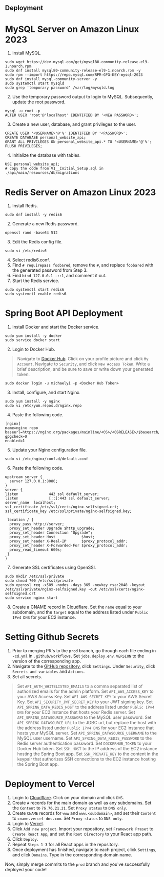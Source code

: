 ## Deployment

# MySQL Server on Amazon Linux 2023

1. Install MySQL.

```shell
sudo wget https://dev.mysql.com/get/mysql80-community-release-el9-1.noarch.rpm 
sudo dnf install mysql80-community-release-el9-1.noarch.rpm -y
sudo rpm --import https://repo.mysql.com/RPM-GPG-KEY-mysql-2023
sudo dnf install mysql-community-server -y
sudo systemctl start mysqld
sudo grep 'temporary password' /var/log/mysqld.log
```

2. Use the temporary password output to login to MySQL. Subsequently, update the root password.

```shell
mysql -u root -p
ALTER USER 'root'@'localhost' IDENTIFIED BY '<NEW PASSWORD>'; 
```

3. Create a new user, database, and grant privileges to the user.

```shell
CREATE USER '<USERNAME>'@'%' IDENTIFIED BY '<PASSWORD>';
CREATE DATABASE personal_website_api;
GRANT ALL PRIVILEGES ON personal_website_api.* TO '<USERNAME>'@'%';
FLUSH PRIVILEGES;
```

4. Initialize the database with tables.

```shell
USE personal_website_api;
# copy the code from V1__Initial_Setup.sql in ./api/main/resources/db/migrations
```

# Redis Server on Amazon Linux 2023

1. Install Redis.

```shell
sudo dnf install -y redis6
```

2. Generate a new Redis password.

```shell
openssl rand -base64 512
```

3. Edit the Redis config file.

```shell
sudo vi /etc/redis6
```

4. Select redis6.conf.
5. Find `# requirepass foobared`, remove the `#`, and replace `foobared` with the generated password from Step 3.
6. Find `bind 127.0.0.1 -::1`, and comment it out.
7. Start the Redis service.

```shell
sudo systemctl start redis6
sudo systemctl enable redis6
```

# Spring Boot API Deployment 

1. Install Docker and start the Docker service.
```shell
sudo yum install -y docker
sudo service docker start
```

2. Login to Docker Hub.

> Navigate to [Docker Hub](https://hub.docker.com/).
> Click on your profile picture and click `My Account`.
> Navigate to `Security`, and click `New Access Token`.
> Write a brief description, and be sure to save or write down your generated token.

```shell
sudo docker login -u michaelyi -p <Docker Hub Token>
```

3. Install, configure, and start Nginx.
```shell
sudo yum install -y nginx
sudo vi /etc/yum.repos.d/nginx.repo
```

4. Paste the following code.
```
[nginx]
name=nginx repo
baseurl=https://nginx.org/packages/mainline/<OS>/<OSRELEASE>/$basearch/
gpgcheck=0
enabled=1 
```

5. Update your Nginx configuration file.
```shell
sudo vi /etc/nginx/conf.d/default.conf
```

6. Paste the following code.
```
upstream server {
  server 127.0.0.1:8080;
}
server {
listen              443 ssl default_server;
listen              [::]:443 ssl default_server;
server_name  localhost;
ssl_certificate /etc/ssl/certs/nginx-selfsigned.crt;
ssl_certificate_key /etc/ssl/private/nginx-selfsigned.key;
 
 location / {
  proxy_pass http://server;
  proxy_set_header Upgrade $http_upgrade;
  proxy_set_header Connection "Upgrade";
  proxy_set_header Host            $host;
  proxy_set_header X-Real-IP       $proxy_protocol_addr;
  proxy_set_header X-Forwarded-For $proxy_protocol_addr;
  proxy_read_timeout 600s;
 }
}
```

7. Generate SSL certificates using OpenSSl.
```shell
sudo mkdir /etc/ssl/private
sudo chmod 700 /etc/ssl/private
sudo openssl req -x509 -nodes -days 365 -newkey rsa:2048 -keyout /etc/ssl/private/nginx-selfsigned.key -out /etc/ssl/certs/nginx-selfsigned.crt
sudo service nginx start
```

8. Create a CNAME record in Cloudflare. Set the `name` equal to your subdomain, and the `target` equal to the address listed under `Public IPv4 DNS` for your EC2 instance.

# Setting Github Secrets

1. Prior to merging PR's to the `prod` branch, go through each file ending in `-cd.yml` in `.github/workflows`. Set `jobs.deploy.env.VERSION` to the version of the corresponding app.
2. Navigate to the [GitHub repository](https://github.com/michaelhyi/personal-website), click `Settings`. Under `Security`, click `Secrets and variables` and `Actions`.
3. Set all secrets.

> Set `API_AUTH_WHITELISTED_EMAILS` to a comma separated list of authorized emails for the admin platform.
> Set `API_AWS_ACCESS_KEY` to your AWS Access Key.
> Set `API_AWS_SECRET_KEY` to your AWS Secret Key.
> Set `API_SECURITY_JWT_SECRET_KEY` to your JWT signing key.
> Set `API_SPRING_DATA_REDIS_HOST` to the address listed under `Public IPv4 DNS` for your EC2 instance that hosts your Redis server.
> Set `API_SPRING_DATASOURCE_PASSWORD` to the MySQL user password. 
> Set `API_SPRING_DATASOURCE_URL` to the JDBC url, but replace the host with the address listed under `Public IPv4 DNS` for your EC2 instance that hosts your MySQL server.
> Set `API_SPRING_DATASOURCE_USERNAME` to the MySQL user username.
> Set `API_SPRING_DATA_REDIS_PASSWORD` to the Redis server authentication password. 
> Set `DOCKERHUB_TOKEN` to your Docker Hub token.
> Set `SSH_HOST` to the IP address of the EC2 instance hosting the Spring Boot app.
> Set `SSH_PRIVATE_KEY` to the content in the keypair that authorizes SSH connections to the EC2 instance hosting the Spring Boot app.

# Deployment to Vercel

1. Login to [Cloudflare](https://www.cloudflare.com/). Click on your domain and click `DNS`.
2. Create `A` records for the main domain as well as any subdomains. Set the `Content` to `76.76.21.21`. Set `Proxy status` to `DNS only`.
3. Create `CNAME` records for `www` and `www.<subdomain>`, and set their `Content` to `cname.vercel-dns.com`. Set `Proxy status` to `DNS only`. 
4. Login to [Vercel](https://vercel.com/).
5. Click `Add new project`. Import your repository, set `Framework Preset` to `Create React App`, and set the `Root Directory` to your React app path.
6. Click `Deploy`.
7. Repeat `Steps 1-3` for all React apps in the repository. 
8. Once deployment has finished, navigate to each project, click `Settings`, and click `Domains`. Type in the corresponding domain name.

Now, simply merge commits to the `prod` branch and you've successfully deployed your code!
